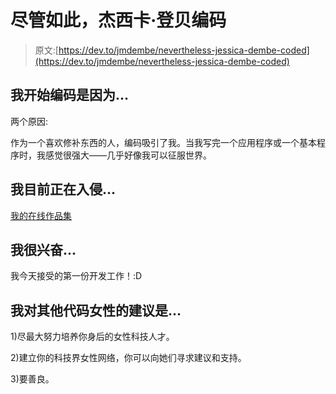 # 尽管如此，杰西卡·登贝编码

> 原文:[https://dev.to/jmdembe/nevertheless-jessica-dembe-coded](https://dev.to/jmdembe/nevertheless-jessica-dembe-coded)

## [](#i-began-coding-because)我开始编码是因为...

两个原因:

作为一个喜欢修补东西的人，编码吸引了我。当我写完一个应用程序或一个基本程序时，我感觉很强大——几乎好像我可以征服世界。

## [](#im-currently-hacking-on)我目前正在入侵...

[我的在线作品集](https://jmdembe.github.io/)

## [](#im-excited-about)我很兴奋...

我今天接受的第一份开发工作！:D

## [](#my-advice-for-other-women-who-code-is)我对其他代码女性的建议是...

1)尽最大努力培养你身后的女性科技人才。

2)建立你的科技界女性网络，你可以向她们寻求建议和支持。

3)要善良。